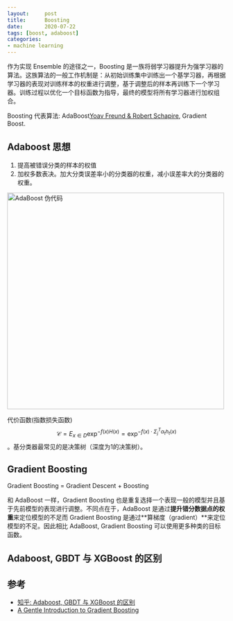 ```yaml
---
layout:     post
title:      Boosting
date:       2020-07-22
tags: [boost, adaboost]
categories: 
- machine learning
---
```


作为实现 Ensemble 的途径之一，Boosting 是一族将弱学习器提升为强学习器的算法。这族算法的一般工作机制是：从初始训练集中训练出一个基学习器，再根据学习器的表现对训练样本的权重进行调整，基于调整后的样本再训练下一个学习器。训练过程以优化一个目标函数为指导，最终的模型将所有学习器进行加权组合。

Boosting 代表算法: AdaBoost[Yoav Freund \& Robert Schapire](https://bit.ly/3oQi5k4), Gradient Boost.

## Adaboost 思想
1. 提高被错误分类的样本的权值
2. 加权多数表决。加大分类误差率小的分类器的权重，减小误差率大的分类器的权重。 

<img src="http://git.io/JLTYM" alt="AdaBoost 伪代码" width="500px">

代价函数(指数损失函数) $$\mathcal{C} = E_{x \in D} \exp^{-f(x) H(x)} = \exp^{-f(x)\cdot \Sigma_j^T \alpha_t h_t(x)}$$。基分类器最常见的是决策树（深度为1的决策树）。

## Gradient Boosting 
Gradient Boosting = Gradient Descent + Boosting

和 AdaBoost 一样，Gradient Boosting 也是重复选择一个表现一般的模型并且基于先前模型的表现进行调整。不同点在于，AdaBoost 是通过**提升错分数据点的权重**来定位模型的不足而 Gradient Boosting 是通过**算梯度（gradient）**来定位模型的不足。因此相比 AdaBoost, Gradient Boosting 可以使用更多种类的目标函数。



## Adaboost, GBDT 与 XGBoost 的区别





## 参考

- [知乎: Adaboost, GBDT 与 XGBoost 的区别](https://zhuanlan.zhihu.com/p/42740654)
- [A Gentle Introduction to Gradient Boosting](https://www.chengli.io/tutorials/gradient_boosting.pdf)
  